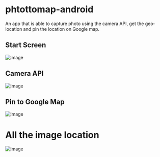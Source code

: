 # phtottomap-android
An app that is able to capture photo using the camera API, get the geo‐location and pin the location on Google map.

## Start Screen
![image](https://user-images.githubusercontent.com/47911209/182081301-eb22d4d8-5fb3-493b-93ce-0a13f1280464.png)

## Camera API
![image](https://user-images.githubusercontent.com/47911209/182081307-a462d9d0-aed1-437b-89b1-fdd1d9d58122.png)

## Pin to Google Map
![image](https://user-images.githubusercontent.com/47911209/182081313-d24dcc00-f485-432b-a040-6eeb39e5fa62.png)

# All the image location
![image](https://user-images.githubusercontent.com/47911209/182081321-fb1baa98-3c52-4c22-822b-e82f67132eea.png)
